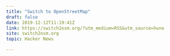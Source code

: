 ```yaml
---
title: "Switch to OpenStreetMap"
draft: false
date: 2019-12-12T11:19:41Z
link: https://switch2osm.org/?utm_medium=RSS&utm_source=hune
site: switch2osm.org
topic: Hacker News  

---
```

